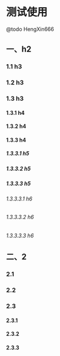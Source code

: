 # 测试使用
@todo HengXin666

## 一、h2
### 1.1 h3
### 1.2 h3
### 1.3 h3
#### 1.3.1 h4
#### 1.3.2 h4
#### 1.3.3 h4
##### 1.3.3.1 h5
##### 1.3.3.2 h5
##### 1.3.3.3 h5
###### 1.3.3.3.1 h6
###### 1.3.3.3.2 h6
###### 1.3.3.3.3 h6

## 二、2
### 2.1
### 2.2
### 2.3
#### 2.3.1
#### 2.3.2
#### 2.3.3